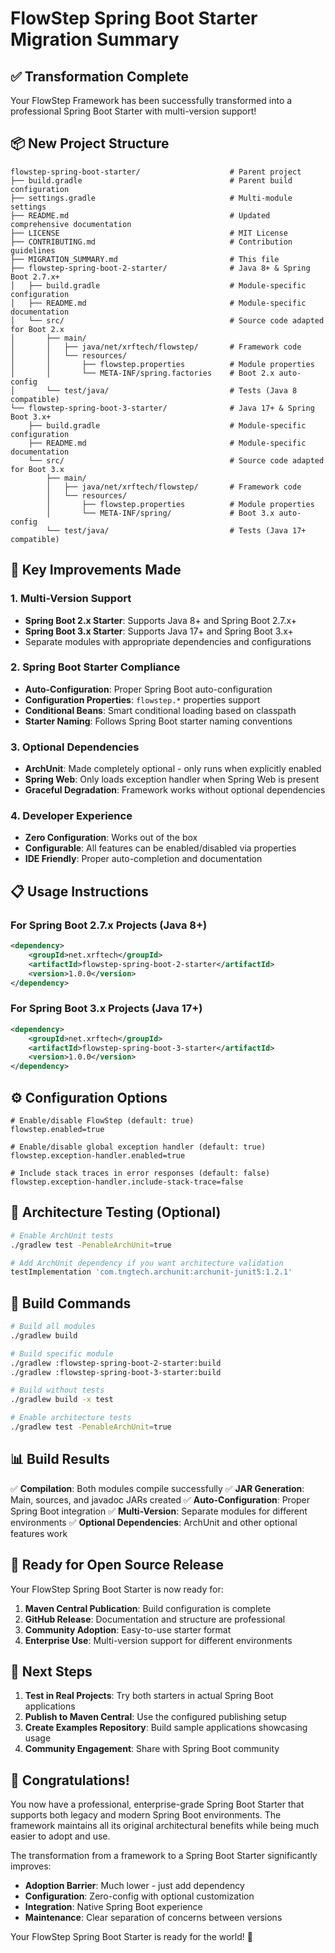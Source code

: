 # FlowStep Spring Boot Starter Migration Summary

## ✅ Transformation Complete

Your FlowStep Framework has been successfully transformed into a professional Spring Boot Starter with multi-version support!

## 📦 New Project Structure

```
flowstep-spring-boot-starter/                    # Parent project
├── build.gradle                                 # Parent build configuration
├── settings.gradle                              # Multi-module settings
├── README.md                                    # Updated comprehensive documentation
├── LICENSE                                      # MIT License
├── CONTRIBUTING.md                              # Contribution guidelines
├── MIGRATION_SUMMARY.md                         # This file
├── flowstep-spring-boot-2-starter/              # Java 8+ & Spring Boot 2.7.x+
│   ├── build.gradle                             # Module-specific configuration
│   ├── README.md                                # Module-specific documentation
│   └── src/                                     # Source code adapted for Boot 2.x
│       ├── main/
│       │   ├── java/net/xrftech/flowstep/       # Framework code
│       │   └── resources/
│       │       ├── flowstep.properties          # Module properties
│       │       └── META-INF/spring.factories    # Boot 2.x auto-config
│       └── test/java/                           # Tests (Java 8 compatible)
└── flowstep-spring-boot-3-starter/              # Java 17+ & Spring Boot 3.x+
    ├── build.gradle                             # Module-specific configuration
    ├── README.md                                # Module-specific documentation
    └── src/                                     # Source code adapted for Boot 3.x
        ├── main/
        │   ├── java/net/xrftech/flowstep/       # Framework code
        │   └── resources/
        │       ├── flowstep.properties          # Module properties
        │       └── META-INF/spring/             # Boot 3.x auto-config
        └── test/java/                           # Tests (Java 17+ compatible)
```

## 🚀 Key Improvements Made

### 1. **Multi-Version Support**
- **Spring Boot 2.x Starter**: Supports Java 8+ and Spring Boot 2.7.x+
- **Spring Boot 3.x Starter**: Supports Java 17+ and Spring Boot 3.x+
- Separate modules with appropriate dependencies and configurations

### 2. **Spring Boot Starter Compliance**
- **Auto-Configuration**: Proper Spring Boot auto-configuration
- **Configuration Properties**: `flowstep.*` properties support
- **Conditional Beans**: Smart conditional loading based on classpath
- **Starter Naming**: Follows Spring Boot starter naming conventions

### 3. **Optional Dependencies**
- **ArchUnit**: Made completely optional - only runs when explicitly enabled
- **Spring Web**: Only loads exception handler when Spring Web is present
- **Graceful Degradation**: Framework works without optional dependencies

### 4. **Developer Experience**
- **Zero Configuration**: Works out of the box
- **Configurable**: All features can be enabled/disabled via properties
- **IDE Friendly**: Proper auto-completion and documentation

## 📋 Usage Instructions

### For Spring Boot 2.7.x Projects (Java 8+)

```xml
<dependency>
    <groupId>net.xrftech</groupId>
    <artifactId>flowstep-spring-boot-2-starter</artifactId>
    <version>1.0.0</version>
</dependency>
```

### For Spring Boot 3.x Projects (Java 17+)

```xml
<dependency>
    <groupId>net.xrftech</groupId>
    <artifactId>flowstep-spring-boot-3-starter</artifactId>
    <version>1.0.0</version>
</dependency>
```

## ⚙️ Configuration Options

```properties
# Enable/disable FlowStep (default: true)
flowstep.enabled=true

# Enable/disable global exception handler (default: true)
flowstep.exception-handler.enabled=true

# Include stack traces in error responses (default: false)
flowstep.exception-handler.include-stack-trace=false
```

## 🧪 Architecture Testing (Optional)

```bash
# Enable ArchUnit tests
./gradlew test -PenableArchUnit=true

# Add ArchUnit dependency if you want architecture validation
testImplementation 'com.tngtech.archunit:archunit-junit5:1.2.1'
```

## 🔧 Build Commands

```bash
# Build all modules
./gradlew build

# Build specific module
./gradlew :flowstep-spring-boot-2-starter:build
./gradlew :flowstep-spring-boot-3-starter:build

# Build without tests
./gradlew build -x test

# Enable architecture tests
./gradlew test -PenableArchUnit=true
```

## 📊 Build Results

✅ **Compilation**: Both modules compile successfully
✅ **JAR Generation**: Main, sources, and javadoc JARs created
✅ **Auto-Configuration**: Proper Spring Boot integration
✅ **Multi-Version**: Separate modules for different environments
✅ **Optional Dependencies**: ArchUnit and other optional features work

## 🎯 Ready for Open Source Release

Your FlowStep Spring Boot Starter is now ready for:

1. **Maven Central Publication**: Build configuration is complete
2. **GitHub Release**: Documentation and structure are professional
3. **Community Adoption**: Easy-to-use starter format
4. **Enterprise Use**: Multi-version support for different environments

## 🚀 Next Steps

1. **Test in Real Projects**: Try both starters in actual Spring Boot applications
2. **Publish to Maven Central**: Use the configured publishing setup
3. **Create Examples Repository**: Build sample applications showcasing usage
4. **Community Engagement**: Share with Spring Boot community

## 🎉 Congratulations!

You now have a professional, enterprise-grade Spring Boot Starter that supports both legacy and modern Spring Boot environments. The framework maintains all its original architectural benefits while being much easier to adopt and use.

The transformation from a framework to a Spring Boot Starter significantly improves:
- **Adoption Barrier**: Much lower - just add dependency
- **Configuration**: Zero-config with optional customization
- **Integration**: Native Spring Boot experience
- **Maintenance**: Clear separation of concerns between versions

Your FlowStep Spring Boot Starter is ready for the world! 🌟